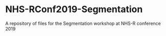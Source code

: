 # NHS-RConf2019-Segmentation

A repository of files for the Segmentation workshop at NHS-R conference 2019

